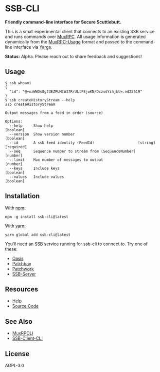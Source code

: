 # SSB-CLI

**Friendly command-line interface for Secure Scuttlebutt.**

This is a small experimental client that connects to an existing SSB service
and runs commands over [MuxRPC][muxrpc]. All usage information is generated
dynamically from the [MuxRPC-Usage][muxrpc-usage] format and passed to the 
command-line interface via [Yargs][yargs].

**Status:** Alpha. Please reach out to share feedback and suggestions!

## Usage

```console
$ ssb whoami
{
  "id": "@+oaWWDs8g73EZFUMfW37R/ULtFEjwKN/DczvdYihjbU=.ed25519"
}
$ ssb createHistoryStream --help
ssb createHistoryStream

Output messages from a feed in order (source)

Options:
  --help     Show help                                                 [boolean]
  --version  Show version number                                       [boolean]
  --id       A ssb feed identity (FeedId)                    [string] [required]
  --seq      Sequence number to stream from (SequenceNumber)            [number] 
  --limit    Max number of messages to output                           [number]
  --keys     Include keys                                              [boolean]
  --values   Include values                                            [boolean]
```

## Installation

With [npm](https://npmjs.org/):

```shell
npm -g install ssb-cli@latest
```

With [yarn](https://yarnpkg.com/en/):

```shell
yarn global add ssb-cli@latest
```

You'll need an SSB service running for ssb-cli to connect to. Try one of these:

- [Oasis](https://github.com/fraction/oasis)
- [Patchbay](https://github.com/ssbc/patchbay)
- [Patchwork](https://github.com/ssbc/patchwork)
- [SSB-Server](https://github.com/ssbc/ssb-server)

## Resources

- [Help](https://github.com/fraction/ssb-cli/issues/new)
- [Source Code](https://github.com/fraction/ssb-cli.git)

## See Also

- [MuxRPCLI](https://github.com/ssbc/muxrpcli)
- [SSB-Client-CLI](https://github.com/qypea/ssb-client-cli)

## License

AGPL-3.0

[muxrpc]: https://github.com/ssbc/muxrpc
[muxrpc-usage]: https://github.com/ssbc/muxrpc-usage
[yargs]: https://github.com/yargs/yargs
